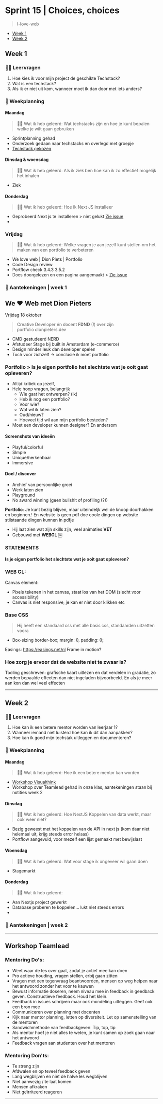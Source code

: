 # Sprint 15 | Choices, choices
> I-love-web

- [Week 1](https://github.com/Lmikkers/i-love-web/blob/main/sprint-15.md#week-1)
- [Week 2](https://github.com/Lmikkers/i-love-web/blob/main/sprint-15.md#week-2)

## Week 1 

### 👩‍🎓 Leervragen
1. Hoe kies ik voor mijn project de geschikte Techstack?
2. Wat is een techstack?
3. Als ik er niet uit kom, wanneer moet ik dan door met iets anders?

### 📅 Weekplanning
#### Maandag
> 👩‍🎓 Wat ik heb geleerd: Wat techstacks zijn en hoe je kunt bepalen welke je wilt gaan gebruiken
- Sprintplanning gehad
- Onderzoek gedaan naar techstacks en overlegd met groepje 
- [Techstack gekozen](https://github.com/Lmikkers/choices-choices-the-tech-stack)

#### Dinsdag & woensdag
> 👩‍🎓 Wat ik heb geleerd: Als ik ziek ben hoe kan ik zo effectief mogelijk het inhalen
- Ziek

#### Donderdag
> 👩‍🎓 Wat ik heb geleerd: Hoe ik Next JS installeer
- Geprobeerd Next js te installeren > niet gelukt [Zie issue]()
-
### Vrijdag
> 👩‍🎓 Wat ik heb geleerd: Welke vragen je aan jezelf kunt stellen om het maken van een portfolio te verbeteren
- We love web | Dion Piets | Portfolio
- Code Design review
- Portflow check 3.4.3 3.5.2
- Docs doorgelezen en een pagina aangemaakt > [Zie issue]()

### 📝 Aantekeningen | week 1

## We ❤️ Web met Dion Pieters
Vrijdag 18 oktober

> Creative Developer én docent **FDND** (!) over zijn portfolio dionpieters.dev

- CMD gestudeerd NERD
- Afstudeer Stage bij built in Amsterdam (e-commerce)
- Design minder leuk dan developer spelen
- Toch voor zichzelf -> conclusie ik moet portfolio

### Portfolio > Is je eigen portfolio het slechtste wat je ooit gaat opleveren?
- Altijd kritiek op jezelf,
- Hele hoop vragen, belangrijk
    - Wie gaat het ontwerpen? (ik)
    - Heb ik nog een portfolio?
    - Voor wie? 
    - Wat wil ik laten zien?
    - Oud/nieuw?
    - Hoeveel tijd wil aan mijn portfolio besteden?
- Moet een developer kunnen designer? En andersom

#### Screenshots van ideeën

- Playful/colorful
- SImple
- Unique/herkenbaar
- Immersive

#### Doel / discover
- Archief van persoonlijke groei
- Werk laten zien
- Playground
- No award winning (geen bullshit of profiling (?))

**Portfolio**: Je kunt bezig blijven, maar uiteindeljk wel de knoop doorhakken en beginnen.!
En website is geen pdf doe coole dingen op website stilstaande dingen kunnen in pdfje

- Hij laat zien wat zijn skills zijn, veel animaties **VET**
- Gebouwd met **WEBGL**
￼

### STATEMENTS
####  Is je eigen portfolio het slechtste wat je ooit gaat opleveren?

### WEB GL:
Canvas element: 
- Pixels tekenen in het canvas, staat los van het DOM (slecht voor accessibility)
- Canvas is niet responsive, je kan er niet door klikken etc

### Base CSS
> Hij heeft een standaard css met alle basis css, standaarden uitzetten voora
- Box-sizing border-box; margin: 0, padding: 0;

Easings:  https://easings.net/nl
Frame in motion?

### Hoe zorg je ervoor dat de website niet te zwaar is?
Tooling geschreven: grafische kaart uitlezen en dat verdelen in gradatie, zo werden bepaalde effecten dan niet ingeladen bijvoorbeeld. En als je meer aan kon dan wel veel effecten



***


## Week 2 

### 👩‍🎓 Leervragen
1. Hoe kan ik een betere mentor worden van leerjaar 1?
2. Wanneer iemand niet luisterd hoe kan ik dit dan aanpakken?
3. Hoe kan ik goed mijn techstak uitleggen en documenteren?

### 📅 Weekplanning
#### Maandag
> 👩‍🎓 Wat ik heb geleerd: Hoe ik een betere mentor kan worden
- [Workshop Visualthink ](https://github.com/Lmikkers/schets-je-ontwikkeling-s3)
- Workshop over Teamlead gehad in onze klas, aantekeningen staan bij notities week 2

#### Dinsdag
> 👩‍🎓 Wat ik heb geleerd: Hoe NextJS Koppelen van data werkt, maar ook weer niet?
- Bezig geweest met het koppelen van de API in next js (kom daar niet helemaal uit, krijg steeds error helaas)
- Portflow aangevuld, voor mezelf een lijst gemaakt met bewijslast

#### Woensdag
> 👩‍🎓 Wat ik heb geleerd: Wat voor stage ik ongeveer wil gaan doen
- Stagemarkt

#### Donderdag
> 👩‍🎓 Wat ik heb geleerd:
- Aan Nextjs project gewerkt
- Database proberen te koppelen... lukt niet steeds errors
- 
### 📝 Aantekeningen | week 2

***
## Workshop Teamlead
### Mentoring Do's:

- Weet waar de les over gaat, zodat je actief mee kan doen
- Pro actieve houding, vragen stellen, erbij gaan zitten
- Vragen met een tegenvraag beantwoorden, mensen op weg helpen naar het antwoord zonder het voor te kauwen
- Bewust informatie doseren, neem niveau mee in feedback in geedback geven. Constructieve feedback. Houd het klein.
- Feedback in issues schrijven maar ook mondeling uitleggen. Geef ook een bron mee
- Communiceren over planning met docenten
- Kijk naar mentor planning, letten op diversiteit. Let op samenstelling van de mentoren
- Sandwichmethode van feedbackgeven: Tip, top, tip
- Als mentor hoef je niet alles te weten, je kunt samen op zoek gaan naar het antwoord
- Feedback vragen aan studenten over het mentoren

### Mentoring Don'ts:

- Te streng zijn
- Afdwalen en op teveel feedback geven
- Lang wegblijven en niet de halve les wegblijven
- Niet aanwezig / te laat komen
- Mensen afkraken
- Niet geïrriteerd reageren

***
